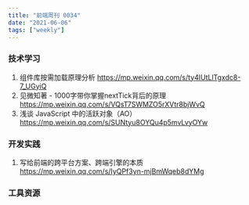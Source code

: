 ```yaml
---
title: "前端周刊 0034"
date: "2021-06-06"
tags: ["weekly"]
---
```


### 技术学习
1. 组件库按需加载原理分析 https://mp.weixin.qq.com/s/ty4IUtLlTgxdc8-7_UGyiQ
2. 见微知著 - 1000字带你掌握nextTick背后的原理 https://mp.weixin.qq.com/s/VQsT7SWMZO5rXVtr8bjWvQ
3. 浅谈 JavaScript 中的活跃对象（AO） https://mp.weixin.qq.com/s/SUNtyu8OYQu4p5mvLvyOYw

### 开发实践
1. 写给前端的跨平台方案、跨端引擎的本质 https://mp.weixin.qq.com/s/IyQPf3yn-mjBmWqeb8dYMg

### 工具资源
